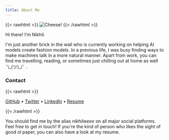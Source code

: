 ```yaml
---
title: About Me
---
```


{{< rawhtml >}}
<img class="profile-image" src="https://pbs.twimg.com/profile_images/1280782890444283904/ExaOkjTi_400x400.jpg" alt="Cheese!">
{{< /rawhtml >}}

Hi there! I'm Nikhil.

I'm just another brick in the wall who is currently working on helping AI models create fashion models. In a previous life, I was busy finding ways to make machines talk in a more natural manner. Apart from work, you can find me travelling, reading, or sometimes just chilling out at home as well ¯\\\_(ツ)\_/¯ .


### Contact

{{< rawhtml >}}
<p class="post-list">
  <a href="https://github.com/{{ site.github_username }}">GitHub</a> • 
  <a href="https://twitter.com/{{ site.twitter_username }}">Twitter</a> • 
  <a href="https://linkedin.com/in/{{ site.linkedin_username }}">LinkedIn</a> • 
  <a href="{% link resume.md %}">Resume</a>
</p>
{{< /rawhtml >}}

You should find me by the alias _nikhilweee_ on all major social platforms. Feel free to get in touch! If you're the kind of person who likes the sight of good ol paper, you can also have a look at my resume.

